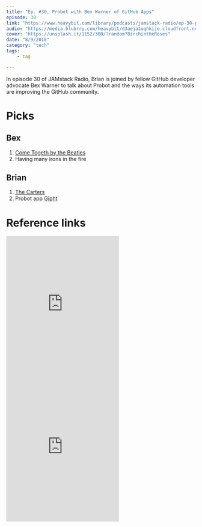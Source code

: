 ```yaml
---
title: "Ep. #30, Probot with Bex Warner of GitHub Apps"
episode: 30
link: "https://www.heavybit.com/library/podcasts/jamstack-radio/ep-30-probot-with-bex-warner-of-github-apps/"
audio: "https://media.blubrry.com/heavybit/d3aeja1uqhkije.cloudfront.net/podcasts/jamstack-radio/20180621-jamstack-radio-030.mp3"
cover: "https://unsplash.it/1152/300/?random?BirchintheRoses"
date: "8/9/2018"
category: "tech"
tags:
    - tag

---
```


In episode 30 of JAMstack Radio, Brian is joined by fellow GitHub developer advocate Bex Warner to talk about Probot and the ways its automation tools are improving the GitHub community.


# Picks

## Bex

1. [Come Togeth by the Beatles](https://open.spotify.com/track/2EqlS6tkEnglzr7tkKAAYD?si=gPzGrXbBT1WFZS45Fx6ERQ)
2. Having many irons in the fire

## Brian

1. [The Carters](https://open.spotify.com/artist/4fpTMHe34LC5t3h5ztK8qu?si=-xZwsgEHTiuUCku2ooGulw)
2. Probot app [Gipht](https://github.com/apps/Gipht)

# Reference links

<iframe src="https://open.spotify.com/embed/track/2EqlS6tkEnglzr7tkKAAYD" width="300" height="380" frameborder="0" allowtransparency="true" allow="encrypted-media"></iframe>


<iframe src="https://open.spotify.com/embed/artist/4fpTMHe34LC5t3h5ztK8qu" width="300" height="380" frameborder="0" allowtransparency="true" allow="encrypted-media"></iframe>
